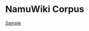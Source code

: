 # NamuWiki Corpus
 
[Sample](../sample/namuwiki.txt)
 
<!-- MARKDOWN-AUTO-DOCS:START (CODE:src=../../../ekorpkit/resources/corpora/namuwiki.yaml) --> 
<!-- MARKDOWN-AUTO-DOCS:END -->
